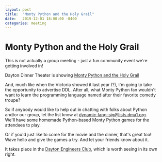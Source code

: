 ```yaml
---
layout: post
title:  "Monty Python and the Holy Grail"
date:   2019-12-01 18:00:00 -0400
categories: meeting
---
```


# Monty Python and the Holy Grail 

This is not actually a group meeting - just a fun community event we're getting involved in!

Dayton Dinner Theater is showing 
[Monty Python and the Holy Grail](https://www.daytondinnertheater.com/events/monty-python-and-the-holy-grail)

And, much like when the Victoria showed it last year (?), I'm going to take the opportunity to advertise DDL.  After all, what Monty Python fan wouldn't want to learn the programming language named after their favorite comedy troupe?

So if anybody would like to help out in chatting with folks about Python 
and/or our group, let the list know at dynamic-lang-sig@lists.dma1.org.  
We'll have some homemade Python-based Monty Python games for the attendees to play.  

Or if you'd just like to come for the movie and the dinner, that's great too!  Wave hello and give the games a try.  And let your friends know about it.

It takes place in the [Dayton Engineers Club](http://www.engineersclub.org/), 
which is worth seeing in its own right.

